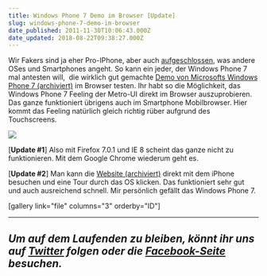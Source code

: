 ```yaml
---
title: Windows Phone 7 Demo im Browser [Update]
slug: windows-phone-7-demo-im-browser
date_published: 2011-11-30T10:06:43.000Z
date_updated: 2018-08-22T09:38:27.000Z
---
```


Wir Fakers sind ja eher Pro-IPhone, aber auch [aufgeschlossen](__GHOST_URL__/neue-galaxy-s-droid-4-0/), was andere OSes und Smartphones angeht. So kann ein jeder, der Windows Phone 7 mal antesten will,  die wirklich gut gemachte [Demo von Microsofts Windows Phone 7 (archiviert)](http://web.archive.org/web/20111209075232/http://m.microsoft.com/windowsphone/en-us/demo/index.html) im Browser testen. Ihr habt so die Möglichkeit, das Windows Phone 7 Feeling der Metro-UI direkt im Browser auszuprobieren. Das ganze funktioniert übrigens auch im Smartphone Mobilbrowser. Hier kommt das Feeling natürlich gleich richtig rüber aufgrund des Touchscreens.

[![](//picdump.thafaker.de/2011/11/wp71-580x469.jpg)](__GHOST_URL__/windows-phone-7-demo-im-browser/wp71/)

[**Update #1**] Also mit Firefox 7.0.1 und IE 8 scheint das ganze nicht zu funktionieren. Mit dem Google Chrome wiederum geht es.

[**Update #2**] Man kann die [Website (archiviert)](http://web.archive.org/web/20111209075232/http://m.microsoft.com/windowsphone/en-us/demo/index.html) direkt mit dem iPhone besuchen und eine Tour durch das OS klicken. Das funktioniert sehr gut und auch ausreichend schnell. Mir persönlich gefällt das Windows Phone 7.

[gallery link="file" columns="3" orderby="ID"]

---
*Um auf dem Laufenden zu bleiben, könnt ihr uns auf [Twitter](http://twitter.com/#%21/thafakerde) folgen oder die [Facebook-Seite](http://de-de.facebook.com/pages/thafaker-auf-Beton/154600141278763) besuchen.*
---

